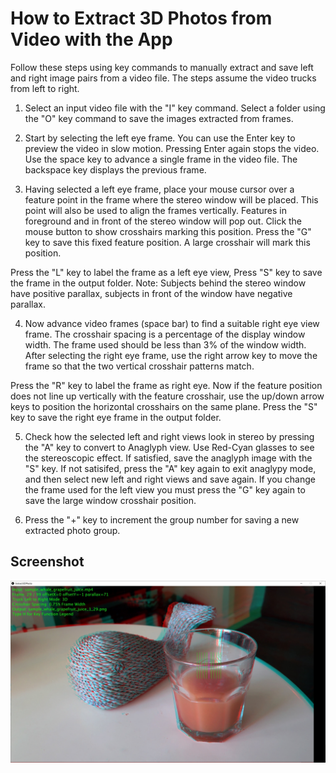 # How to Extract 3D Photos from Video with the App

Follow these steps using key commands to manually extract and save left and right image pairs from a video file. The steps assume
the video trucks from left to right. 

1. Select an input video file with the "I" key command. 
Select a folder using the "O" key command to save the images extracted from frames.

2. Start by selecting the left eye frame. You can use the Enter key to preview the video in slow motion. 
Pressing Enter again stops the video. 
Use the space key to advance a single frame in the video file. 
The backspace key displays the previous frame.

3. Having selected a left eye frame, place your mouse cursor over a feature point in the frame where the stereo window will be placed.
This point will also be used to align the frames vertically. Features in foreground and in front of the stereo window will pop out.
Click the mouse button to show crosshairs marking this position. Press the "G" key to save this fixed feature position.
A large crosshair will mark this position.

Press the "L" key to label the frame as a left eye view, 
Press "S" key to save the frame in the output folder.
Note: Subjects behind the stereo window have positive parallax, subjects in front of the window have negative parallax.

4. Now advance video frames (space bar) to find a suitable right eye view frame. The crosshair spacing is a percentage of the display window width.
The frame used should be less than 3% of the window width. 
After selecting the right eye frame, use the right arrow key to move the frame so that the two vertical crosshair patterns match.

Press the "R" key to label the frame as right eye. Now if the feature position does not line up vertically with the feature crosshair, use the
up/down arrow keys to position the horizontal crosshairs on the same plane. Press the "S" key to save the right eye frame in the output folder. 

5. Check how the selected left and right views look in stereo by pressing the "A" key to convert to Anaglyph view. 
Use Red-Cyan glasses to see the stereoscopic effect.
If satisfied, save the anaglyph image with the "S" key.
If not satisifed, press the "A" key again to exit anaglypy mode, and then select new left and right views and save again. 
If you change the frame used for the left view you must press the "G" key again to save the large window crosshair position.

6. Press the "+" key to increment the group number for saving a new extracted photo group.


## Screenshot

![Analog screenshot](screenshots/screenshot_anaglyph.jpg)


